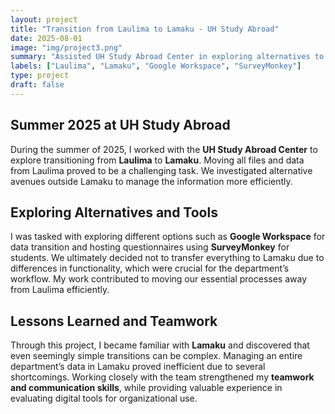 ```yaml
---
layout: project
title: "Transition from Laulima to Lamaku - UH Study Abroad"
date: 2025-08-01
image: "img/project3.png"
summary: "Assisted UH Study Abroad Center in exploring alternatives to Laulima to Lamaku transition, evaluating platforms and processes."
labels: ["Laulima", "Lamaku", "Google Workspace", "SurveyMonkey"]
type: project
draft: false
---
```


## Summer 2025 at UH Study Abroad

During the summer of 2025, I worked with the **UH Study Abroad Center** to explore transitioning from **Laulima** to **Lamaku**. Moving all files and data from Laulima proved to be a challenging task. We investigated alternative avenues outside Lamaku to manage the information more efficiently.

## Exploring Alternatives and Tools

I was tasked with exploring different options such as **Google Workspace** for data transition and hosting questionnaires using **SurveyMonkey** for students. We ultimately decided not to transfer everything to Lamaku due to differences in functionality, which were crucial for the department’s workflow. My work contributed to moving our essential processes away from Laulima efficiently.

## Lessons Learned and Teamwork

Through this project, I became familiar with **Lamaku** and discovered that even seemingly simple transitions can be complex. Managing an entire department’s data in Lamaku proved inefficient due to several shortcomings. Working closely with the team strengthened my **teamwork and communication skills**, while providing valuable experience in evaluating digital tools for organizational use.

